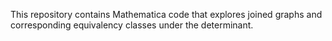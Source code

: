 This repository contains Mathematica code that explores joined graphs and corresponding equivalency classes under the determinant.
